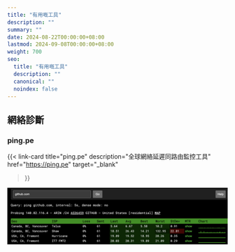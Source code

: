 ```yaml
---
title: "有用嘅工具"
description: ""
summary: ""
date: 2024-08-22T00:00:00+08:00
lastmod: 2024-09-08T00:00:00+08:00
weight: 700
seo:
  title: "有用嘅工具"
  description: ""
  canonical: ""
  noindex: false
---
```


## 網絡診斷

### ping.pe

{{< link-card
  title="ping.pe"
  description="全球網絡延遲同路由監控工具"
  href="https://ping.pe"
  target="_blank"
>}}

![ping-pe](/images/misc/ping-pe.png)
